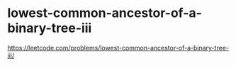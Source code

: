 # lowest-common-ancestor-of-a-binary-tree-iii

https://leetcode.com/problems/lowest-common-ancestor-of-a-binary-tree-iii/
